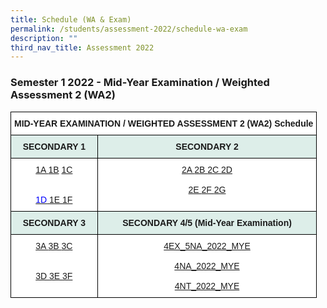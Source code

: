 ```yaml
---
title: Schedule (WA & Exam)
permalink: /students/assessment-2022/schedule-wa-exam
description: ""
third_nav_title: Assessment 2022
---
```

### Semester 1 2022 - Mid-Year Examination / Weighted Assessment 2 (WA2)

<table style="border-collapse:collapse;border-spacing:0" class="tg"><thead><tr><th style="background-color:#ffffff;border-color:black;border-style:solid;border-width:1px;font-family:Arial, sans-serif;font-size:14px;font-weight:bold;overflow:hidden;padding:10px 5px;text-align:center;vertical-align:top;word-break:normal" colspan="2">MID-YEAR EXAMINATION / WEIGHTED ASSESSMENT 2 (WA2) Schedule<br></th></tr></thead><tbody><tr><td style="background-color:#DDEEE9;border-color:black;border-style:solid;border-width:1px;font-family:Arial, sans-serif;font-size:14px;font-weight:bold;overflow:hidden;padding:10px 5px;text-align:center;vertical-align:top;word-break:normal"> SECONDARY 1</td><td style="background-color:#DDEEE9;border-color:black;border-style:solid;border-width:1px;font-family:Arial, sans-serif;font-size:14px;font-weight:bold;overflow:hidden;padding:10px 5px;text-align:center;vertical-align:top;word-break:normal">SECONDARY 2 </td></tr><tr><td style="background-color:#ffffff;border-color:black;border-style:solid;border-width:1px;color:#00F;font-family:Arial, sans-serif;font-size:14px;overflow:hidden;padding:10px 5px;text-align:center;vertical-align:top;word-break:normal"><a href="https://springfieldsec.moe.edu.sg/qql/slot/u171/2022/Assessment%202022/WA2_MYE%202022/Schedule/1A.pdf" target="_blank" rel="noopener noreferrer">1A       </a>  <a href="https://springfieldsec.moe.edu.sg/qql/slot/u171/2022/Assessment%202022/WA2_MYE%202022/Schedule/1B.pdf" target="_blank" rel="noopener noreferrer">1B</a>         <a href="https://springfieldsec.moe.edu.sg/qql/slot/u171/2022/Assessment%202022/WA2_MYE%202022/Schedule/1C.pdf" target="_blank" rel="noopener noreferrer">1C</a><br><br><br><a href="https://springfieldsec.moe.edu.sg/qql/slot/u171/2022/Assessment%202022/WA2_MYE%202022/Schedule/1D.pdf" target="_blank" rel="noopener noreferrer"><span style="text-decoration:none;color:#00F">1D</span></a><a href="https://springfieldsec.moe.edu.sg/qql/slot/u171/2022/Assessment%202022/WA2_MYE%202022/Schedule/1D.pdf" target="_blank" rel="noopener noreferrer">        </a><a href="https://springfieldsec.moe.edu.sg/qql/slot/u171/2022/Assessment%202022/WA2_MYE%202022/Schedule/1E.pdf" target="_blank" rel="noopener noreferrer">1E        </a><a href="https://springfieldsec.moe.edu.sg/qql/slot/u171/2022/Assessment%202022/WA2_MYE%202022/Schedule/1F.pdf" target="_blank" rel="noopener noreferrer">1F</a><br></td><td style="background-color:#ffffff;border-color:black;border-style:solid;border-width:1px;color:#00F;font-family:Arial, sans-serif;font-size:14px;overflow:hidden;padding:10px 5px;text-align:center;vertical-align:top;word-break:normal">         <a href="https://springfieldsec.moe.edu.sg/qql/slot/u171/2022/Assessment%202022/WA2_MYE%202022/Schedule/2A.pdf" target="_blank" rel="noopener noreferrer">2A        </a><a href="https://springfieldsec.moe.edu.sg/qql/slot/u171/2022/Assessment%202022/WA2_MYE%202022/Schedule/2B.pdf" target="_blank" rel="noopener noreferrer">2B        </a><a href="https://springfieldsec.moe.edu.sg/qql/slot/u171/2022/Assessment%202022/WA2_MYE%202022/Schedule/2C.pdf" target="_blank" rel="noopener noreferrer">2C        </a><a href="https://springfieldsec.moe.edu.sg/qql/slot/u171/2022/Assessment%202022/WA2_MYE%202022/Schedule/2D.pdf" target="_blank" rel="noopener noreferrer">2D</a><br><br><a href="https://springfieldsec.moe.edu.sg/qql/slot/u171/2022/Assessment%202022/WA2_MYE%202022/Schedule/2E.pdf" target="_blank" rel="noopener noreferrer">2E        </a><a href="https://springfieldsec.moe.edu.sg/qql/slot/u171/2022/Assessment%202022/WA2_MYE%202022/Schedule/2F.pdf" target="_blank" rel="noopener noreferrer">2F        </a><a href="https://springfieldsec.moe.edu.sg/qql/slot/u171/2022/Assessment%202022/WA2_MYE%202022/Schedule/2G.pdf" target="_blank" rel="noopener noreferrer">2G</a><br><br></td></tr><tr><td style="background-color:#DDEEE9;border-color:black;border-style:solid;border-width:1px;font-family:Arial, sans-serif;font-size:14px;font-weight:bold;overflow:hidden;padding:10px 5px;text-align:center;vertical-align:top;word-break:normal">SECONDARY 3 </td><td style="background-color:#DDEEE9;border-color:black;border-style:solid;border-width:1px;font-family:Arial, sans-serif;font-size:14px;font-weight:bold;overflow:hidden;padding:10px 5px;text-align:center;vertical-align:top;word-break:normal"> SECONDARY 4/5 (Mid-Year Examination)</td></tr><tr><td style="background-color:#ffffff;border-color:black;border-style:solid;border-width:1px;color:#00F;font-family:Arial, sans-serif;font-size:14px;overflow:hidden;padding:10px 5px;text-align:center;vertical-align:top;word-break:normal"><a href="https://springfieldsec.moe.edu.sg/qql/slot/u171/2022/Assessment%202022/WA2_MYE%202022/Schedule/3A.pdf" target="_blank" rel="noopener noreferrer">3A        </a><a href="https://springfieldsec.moe.edu.sg/qql/slot/u171/2022/Assessment%202022/WA2_MYE%202022/Schedule/3B.pdf" target="_blank" rel="noopener noreferrer">3B        </a><a href="https://springfieldsec.moe.edu.sg/qql/slot/u171/2022/Assessment%202022/WA2_MYE%202022/Schedule/3C.pdf" target="_blank" rel="noopener noreferrer">3C</a><br><br><br><a href="https://springfieldsec.moe.edu.sg/qql/slot/u171/2022/Assessment%202022/WA2_MYE%202022/Schedule/3D.pdf" target="_blank" rel="noopener noreferrer">3D        </a><a href="https://springfieldsec.moe.edu.sg/qql/slot/u171/2022/Assessment%202022/WA2_MYE%202022/Schedule/3E.pdf" target="_blank" rel="noopener noreferrer">3E        </a><a href="https://springfieldsec.moe.edu.sg/qql/slot/u171/2022/Assessment%202022/WA2_MYE%202022/Schedule/3F.pdf" target="_blank" rel="noopener noreferrer">3F</a><br><br></td><td style="background-color:#ffffff;border-color:black;border-style:solid;border-width:1px;color:#00F;font-family:Arial, sans-serif;font-size:14px;overflow:hidden;padding:10px 5px;text-align:center;vertical-align:top;word-break:normal"><a href="https://springfieldsec.moe.edu.sg/qql/slot/u171/2022/Assessment%202022/WA2_MYE%202022/Schedule/4EXP_2022_MYE_TT_30mar.pdf" target="_blank" rel="noopener noreferrer">4EX_5NA_2022_MYE</a><br><br><a href="https://springfieldsec.moe.edu.sg/qql/slot/u171/2022/Assessment%202022/WA2_MYE%202022/Schedule/4NA_2022_MYE_TT_30mar.pdf" target="_blank" rel="noopener noreferrer">4NA_2022_MYE</a><br><br><a href="https://springfieldsec.moe.edu.sg/qql/slot/u171/2022/Assessment%202022/WA2_MYE%202022/Schedule/4NT_2022_MYE_TT_30mar.pdf" target="_blank" rel="noopener noreferrer">4NT_2022_MYE</a><br></td></tr></tbody></table>
